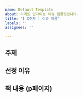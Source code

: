 ```yaml
---
name: Default Template
about: 리액트 딥다이브 이슈 템플릿입니다.
title: "[ X주차 ] 이슈 이름"
labels: ''
assignees: ''

---
```


## 주제

## 선정 이유

## 책 내용 (p페이지)
